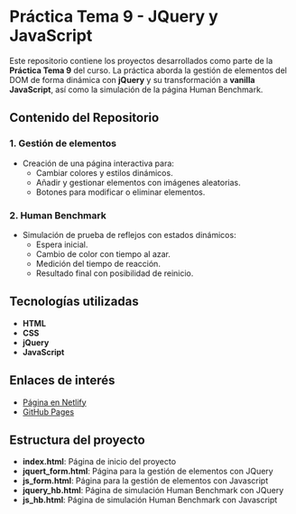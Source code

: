# **Práctica Tema 9 - JQuery y JavaScript**  

Este repositorio contiene los proyectos desarrollados como parte de la **Práctica Tema 9** del curso. La práctica aborda la gestión de elementos del DOM de forma dinámica con **jQuery** y su transformación a **vanilla JavaScript**, así como la simulación de la página Human Benchmark.

## **Contenido del Repositorio**  

### 1. **Gestión de elementos**  
- Creación de una página interactiva para:
  - Cambiar colores y estilos dinámicos.
  - Añadir y gestionar elementos con imágenes aleatorias.  
  - Botones para modificar o eliminar elementos.  

### 2. **Human Benchmark**  
- Simulación de prueba de reflejos con estados dinámicos:
  - Espera inicial.  
  - Cambio de color con tiempo al azar.  
  - Medición del tiempo de reacción.  
  - Resultado final con posibilidad de reinicio.  

## **Tecnologías utilizadas**  
- **HTML**  
- **CSS**  
- **jQuery**  
- **JavaScript**  

## **Enlaces de interés**  
- [Página en Netlify]((https://diw-practica-8.netlify.app/))  
- [GitHub Pages](https://neusware.github.io/DIW---Tema-9/)  

## **Estructura del proyecto**  
- **index.html**: Página de inicio del proyecto
- **jquert_form.html**: Página para la gestión de elementos con JQuery
- **js_form.html**: Página para la gestión de elementos con Javascript
- **jquery_hb.html**: Página de simulación Human Benchmark con JQuery
- **js_hb.html**: Página de simulación Human Benchmark con Javascript
